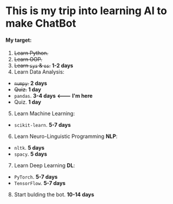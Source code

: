 # This is my trip into learning AI to make ChatBot

#### My target:
1. ~~Learn Python.~~
2. ~~Learn OOP.~~
3. ~~Learn `sys` & `os`.~~ **1-2 days**
4. Learn Data Analysis:
  -  ~~`numpy`.~~ **2 days**
  - ~~Quiz.~~ **1 day**
  -  `pandas`. **3-4 days**  **<--- I'm here**
  -  Quiz. **1 day**
5. Learn Machine Learning:
  -  `scikit-learn`. **5-7 days**
6. Learn Neuro-Linguistic Programming **NLP**:
  -  `nltk`. **5 days**
  -  `spacy`. **5 days**
7. Learn Deep Learning **DL**:
  -  `PyTorch`. **5-7 days**
  -  `TensorFlow`. **5-7 days**
8. Start bulding the bot. **10-14 days**



